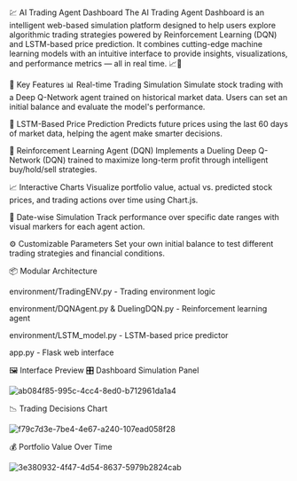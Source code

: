 💹 AI Trading Agent Dashboard
The AI Trading Agent Dashboard is an intelligent web-based simulation platform designed to help users explore algorithmic trading strategies powered by Reinforcement Learning (DQN) and LSTM-based price prediction. It combines cutting-edge machine learning models with an intuitive interface to provide insights, visualizations, and performance metrics — all in real time. 📈🤖

🚀 Key Features
📊 Real-time Trading Simulation
Simulate stock trading with a Deep Q-Network agent trained on historical market data. Users can set an initial balance and evaluate the model's performance.

🧠 LSTM-Based Price Prediction
Predicts future prices using the last 60 days of market data, helping the agent make smarter decisions.

🎯 Reinforcement Learning Agent (DQN)
Implements a Dueling Deep Q-Network (DQN) trained to maximize long-term profit through intelligent buy/hold/sell strategies.

📈 Interactive Charts
Visualize portfolio value, actual vs. predicted stock prices, and trading actions over time using Chart.js.

📅 Date-wise Simulation
Track performance over specific date ranges with visual markers for each agent action.

⚙️ Customizable Parameters
Set your own initial balance to test different trading strategies and financial conditions.

📦 Modular Architecture

environment/TradingENV.py - Trading environment logic

environment/DQNAgent.py & DuelingDQN.py - Reinforcement learning agent

environment/LSTM_model.py - LSTM-based price predictor

app.py - Flask web interface

🖼️ Interface Preview
🎛️ Dashboard Simulation Panel

![ab084f85-995c-4cc4-8ed0-b712961da1a4](https://github.com/user-attachments/assets/38559af9-e3cd-4bc0-9a43-4155a196fab6)

📉 Trading Decisions Chart

![f79c7d3e-7be4-4e67-a240-107ead058f28](https://github.com/user-attachments/assets/7935ee0e-6477-4ce7-8241-a2c7a3700067)

💰 Portfolio Value Over Time

![3e380932-4f47-4d54-8637-5979b2824cab](https://github.com/user-attachments/assets/af6c09fa-1030-4bc9-bbbe-35acdf1d32b3)




